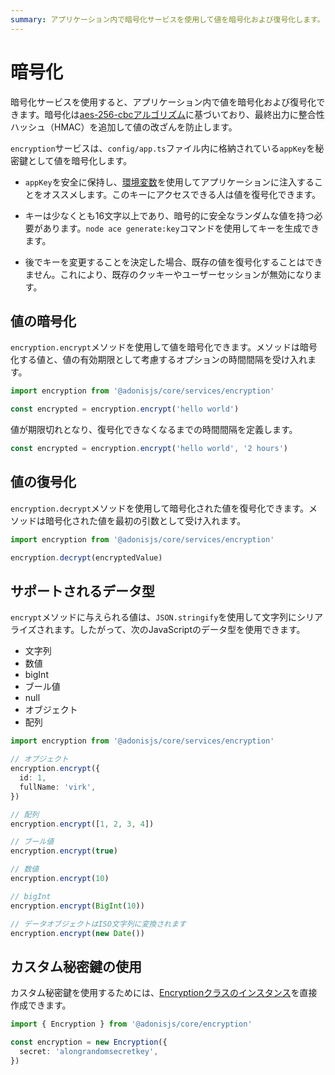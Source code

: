 ```yaml
---
summary: アプリケーション内で暗号化サービスを使用して値を暗号化および復号化します。
---
```


# 暗号化

暗号化サービスを使用すると、アプリケーション内で値を暗号化および復号化できます。暗号化は[aes-256-cbcアルゴリズム](https://www.n-able.com/blog/aes-256-encryption-algorithm)に基づいており、最終出力に整合性ハッシュ（HMAC）を追加して値の改ざんを防止します。

`encryption`サービスは、`config/app.ts`ファイル内に格納されている`appKey`を秘密鍵として値を暗号化します。

- `appKey`を安全に保持し、[環境変数](../getting_started/environment_variables.md)を使用してアプリケーションに注入することをオススメします。このキーにアクセスできる人は値を復号化できます。

- キーは少なくとも16文字以上であり、暗号的に安全なランダムな値を持つ必要があります。`node ace generate:key`コマンドを使用してキーを生成できます。

- 後でキーを変更することを決定した場合、既存の値を復号化することはできません。これにより、既存のクッキーやユーザーセッションが無効になります。

## 値の暗号化

`encryption.encrypt`メソッドを使用して値を暗号化できます。メソッドは暗号化する値と、値の有効期限として考慮するオプションの時間間隔を受け入れます。

```ts
import encryption from '@adonisjs/core/services/encryption'

const encrypted = encryption.encrypt('hello world')
```

値が期限切れとなり、復号化できなくなるまでの時間間隔を定義します。

```ts
const encrypted = encryption.encrypt('hello world', '2 hours')
```

## 値の復号化

`encryption.decrypt`メソッドを使用して暗号化された値を復号化できます。メソッドは暗号化された値を最初の引数として受け入れます。

```ts
import encryption from '@adonisjs/core/services/encryption'

encryption.decrypt(encryptedValue)
```

## サポートされるデータ型

`encrypt`メソッドに与えられる値は、`JSON.stringify`を使用して文字列にシリアライズされます。したがって、次のJavaScriptのデータ型を使用できます。

- 文字列
- 数値
- bigInt
- ブール値
- null
- オブジェクト
- 配列

```ts
import encryption from '@adonisjs/core/services/encryption'

// オブジェクト
encryption.encrypt({
  id: 1,
  fullName: 'virk',
})

// 配列
encryption.encrypt([1, 2, 3, 4])

// ブール値
encryption.encrypt(true)

// 数値
encryption.encrypt(10)

// bigInt
encryption.encrypt(BigInt(10))

// データオブジェクトはISO文字列に変換されます
encryption.encrypt(new Date())
```

## カスタム秘密鍵の使用

カスタム秘密鍵を使用するためには、[Encryptionクラスのインスタンス](https://github.com/adonisjs/encryption/blob/main/src/encryption.ts)を直接作成できます。

```ts
import { Encryption } from '@adonisjs/core/encryption'

const encryption = new Encryption({
  secret: 'alongrandomsecretkey',
})
```
